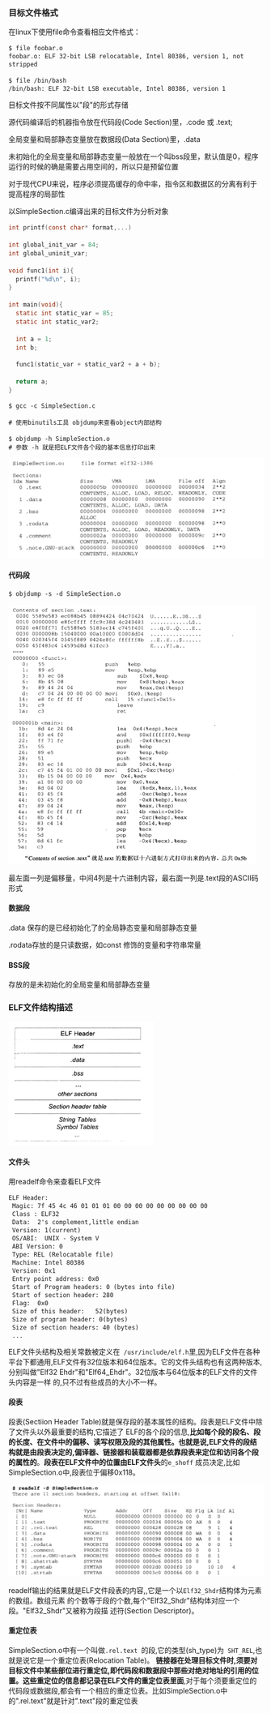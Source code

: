 ### 目标文件格式 ###

在linux下使用file命令查看相应文件格式：

```shell
$ file foobar.o
foobar.o: ELF 32-bit LSB relocatable, Intel 80386, version 1, not stripped

$ file /bin/bash
/bin/bash: ELF 32-bit LSB executable, Intel 80386, version 1
```

目标文件按不同属性以"段"的形式存储

源代码编译后的机器指令放在代码段(Code Section)里，.code 或 .text;

全局变量和局部静态变量放在数据段(Data Section)里，.data

未初始化的全局变量和局部静态变量一般放在一个叫bss段里，默认值是0，程序运行的时候的确是需要占用空间的，所以只是预留位置

对于现代CPU来说，程序必须提高缓存的命中率，指令区和数据区的分离有利于提高程序的局部性

以SimpleSection.c编译出来的目标文件为分析对象

```c
int printf(const char* format,...)

int global_init_var = 84;
int global_uninit_var;

void func1(int i){
  printf("%d\n", i);
}

int main(void){
  static int static_var = 85;
  static int static_var2;
  
  int a = 1;
  int b;
  
  func1(static_var + static_var2 + a + b);
  
  return a;
}

```

```shell
$ gcc -c SimpleSection.c 

# 使用binutils工具 objdump来查看object内部结构

$ objdump -h SimpleSection.o
# 参数 -h 就是把ELF文件各个段的基本信息打印出来

```

<img src="./images/image-20240506203538951.png" alt="image-20240506203538951" style="zoom:50%;" />

#### 代码段 ####

```shell
$ objdump -s -d SimpleSection.o
```

<img src="./images/image-20240506203920926.png" alt="image-20240506203920926" style="zoom:50%;" />

最左面一列是偏移量，中间4列是十六进制内容，最右面一列是.text段的ASCII码形式

#### 数据段 #### 

.data 保存的是已经初始化了的全局静态变量和局部静态变量

.rodata存放的是只读数据，如const 修饰的变量和字符串常量

#### BSS段 ####

存放的是未初始化的全局变量和局部静态变量

### ELF文件结构描述 ###

<img src="./images/image-20240506204627629.png" alt="image-20240506204627629" style="zoom:50%;" />

#### 文件头 ####

用readelf命令来查看ELF文件

```shell
ELF Header:
 Magic: 7f 45 4c 46 01 01 01 00 00 00 00 00 00 00 00 00
 Class : ELF32
 Data:  2's complement,little endian
 Version: 1(current)
 OS/ABI:  UNIX - System V
 ABI Version: 0
 Type: REL (Relocatable file)
 Machine: Intel 80386
 Version: 0x1
 Entry point address: 0x0
 Start of Program headers: 0 (bytes into file)
 Start of section header: 280
 Flag:  0x0
 Size of this header:   52(bytes)
 Size of program header: 0(bytes)
 Size of section headers: 40 (bytes)
 ...
```

ELF文件头结构及相关常数被定义在``` /usr/include/elf.h```里,因为ELF文件在各种平台下都通用,ELF文件有32位版本和64位版本。它的文件头结构也有这两种版本,分别叫做"Elf32 Ehdr"和"Elf64_Ehdr"。32位版本与64位版本的ELF文件的文件头内容是一样
的,只不过有些成员的大小不一样。

#### 段表 ####

段表(Sectiion Header Table)就是保存段的基本属性的结构。段表是ELF文件中除了文件头以外最重要的结构,它描述了
ELF的各个段的信息,**比如每个段的段名、段的长度、在文件中的偏移、读写权限及段的其他属性。也就是说,ELF文件的段结构就是由段表决定的,偏译器、链接器和装载器都是依靠段表来定位和访问各个段的属性的**。**段表在ELF文件中的位置由ELF文件头**的``` e_shoff ```
成员决定,比如SimpleSection.o中,段表位于偏移0x118。

<img src="./images/image-20240506205849627.png" alt="image-20240506205849627" style="zoom:50%;" />

readelf输出的结果就是ELF文件段表的内容,,它是一个以``` Elf32_Shdr ```结构体为元素的数组。数组元素
的个数等于段的个数,每个"Elf32_Shdr"结构体对应一个段。"Elf32_Shdr"又被称为段描
述符(Section Descriptor)。

#### 重定位表 ####

SimpleSection.o中有一个叫做```.rel.text ```的段,它的类型(sh_type)为``` SHT_REL```,也就是说它是一个重定位表(Relocation Table)。
**链接器在处理目标文件时,须要对目标文件中某些部位进行重定位,即代码段和数据段中那些对绝对地址的引用的位置。这些重定位的信息都记录在ELF文件的重定位表里面**,对于每个须要重定位的代码段或数据段,都会有一个相应的重定位表。比如SimpleSection.o中
的".rel.text"就是针对".text"段的重定位表




















